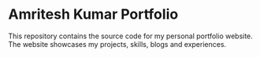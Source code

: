 # Amritesh Kumar Portfolio
This repository contains the source code for my personal portfolio website. The website showcases my projects, skills, blogs and experiences.
